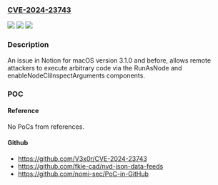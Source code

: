 ### [CVE-2024-23743](https://cve.mitre.org/cgi-bin/cvename.cgi?name=CVE-2024-23743)
![](https://img.shields.io/static/v1?label=Product&message=n%2Fa&color=blue)
![](https://img.shields.io/static/v1?label=Version&message=n%2Fa&color=blue)
![](https://img.shields.io/static/v1?label=Vulnerability&message=n%2Fa&color=brighgreen)

### Description

An issue in Notion for macOS version 3.1.0 and before, allows remote attackers to execute arbitrary code via the RunAsNode and enableNodeClilnspectArguments components.

### POC

#### Reference
No PoCs from references.

#### Github
- https://github.com/V3x0r/CVE-2024-23743
- https://github.com/fkie-cad/nvd-json-data-feeds
- https://github.com/nomi-sec/PoC-in-GitHub

